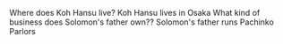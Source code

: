 Where does Koh Hansu live?
Koh Hansu lives in Osaka
What kind of business does Solomon's father own??
Solomon's father runs Pachinko Parlors
